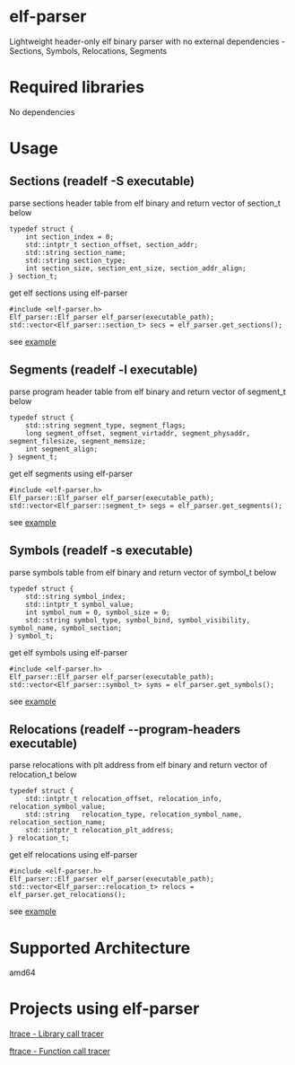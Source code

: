 # elf-parser
Lightweight header-only elf binary parser with no external dependencies - Sections, Symbols, Relocations, Segments 

# Required libraries
No dependencies

# Usage

## Sections (readelf -S executable)
parse sections header table from elf binary and return vector of section_t below

```
typedef struct {
    int section_index = 0; 
    std::intptr_t section_offset, section_addr;
    std::string section_name;
    std::string section_type; 
    int section_size, section_ent_size, section_addr_align;
} section_t;
```

get elf sections using elf-parser

```
#include <elf-parser.h>
Elf_parser::Elf_parser elf_parser(executable_path);
std::vector<Elf_parser::section_t> secs = elf_parser.get_sections();
```
see [example](examples/sections.cc)

## Segments (readelf -l executable)
parse program header table from elf binary and return vector of segment_t below

```
typedef struct {
    std::string segment_type, segment_flags;
    long segment_offset, segment_virtaddr, segment_physaddr, segment_filesize, segment_memsize;
    int segment_align;
} segment_t;
```

get elf segments using elf-parser

```
#include <elf-parser.h>
Elf_parser::Elf_parser elf_parser(executable_path);
std::vector<Elf_parser::segment_t> segs = elf_parser.get_segments();
```
see [example](examples/segments.cc)

## Symbols (readelf -s executable)
parse symbols table from elf binary and return vector of symbol_t below

```
typedef struct {
    std::string symbol_index;
    std::intptr_t symbol_value;
    int symbol_num = 0, symbol_size = 0;
    std::string symbol_type, symbol_bind, symbol_visibility, symbol_name, symbol_section;      
} symbol_t;
```

get elf symbols using elf-parser

```
#include <elf-parser.h>
Elf_parser::Elf_parser elf_parser(executable_path);
std::vector<Elf_parser::symbol_t> syms = elf_parser.get_symbols();
```
see [example](examples/symbols.cc)

## Relocations (readelf --program-headers executable)
parse relocations with plt address from elf binary and return vector of relocation_t below

```
typedef struct {
    std::intptr_t relocation_offset, relocation_info, relocation_symbol_value;
    std::string   relocation_type, relocation_symbol_name, relocation_section_name;
    std::intptr_t relocation_plt_address;
} relocation_t;
```

get elf relocations using elf-parser

```
#include <elf-parser.h>
Elf_parser::Elf_parser elf_parser(executable_path);
std::vector<Elf_parser::relocation_t> relocs = elf_parser.get_relocations();
```
see [example](examples/relocations.cc)


# Supported Architecture
amd64

# Projects using elf-parser
[ltrace - Library call tracer](http://github.com/finixbit/ltrace)

[ftrace - Function call tracer](http://github.com/finixbit/ftrace)

